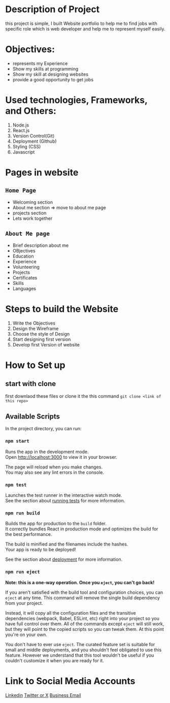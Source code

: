 # Description of Project
this project is simple, I built Website portfolio to help me to find jobs with specific role which is web developer and help me to represent myself easily.

# Objectives:
- represents my Experience
- Show my skills at programming
- Show my skill at designing websites
- provide a good opportunity to get jobs

# Used technologies, Frameworks, and Others:
1. Node.js
2. React.js
3. Version Control(Git)
4. Deployment (GIthub)
5. Styling (CSS)
6. Javascript

# Pages in website
## `Home Page`
- Welcoming section
- About me section => move to about me page
- projects section
- Lets work together

## `About Me page`
- Brief description about me
- OBjectives
- Education
- Experience
- Volunteering
- Projects
- Certificates
- Skills
- Languages

# Steps to build the Website
1. Write the Objectives
2. Design the Wireframe
3. Choose the style of Design
4. Start designing first version
5. Develop first Version of website

# How to Set up
## start with clone
first downlaod these files or clone it the this command
`git clone <link of this repo>`

## Available Scripts

In the project directory, you can run:

### `npm start`

Runs the app in the development mode.\
Open [http://localhost:3000](http://localhost:3000) to view it in your browser.

The page will reload when you make changes.\
You may also see any lint errors in the console.

### `npm test`

Launches the test runner in the interactive watch mode.\
See the section about [running tests](https://facebook.github.io/create-react-app/docs/running-tests) for more information.

### `npm run build`

Builds the app for production to the `build` folder.\
It correctly bundles React in production mode and optimizes the build for the best performance.

The build is minified and the filenames include the hashes.\
Your app is ready to be deployed!

See the section about [deployment](https://facebook.github.io/create-react-app/docs/deployment) for more information.

### `npm run eject`

**Note: this is a one-way operation. Once you `eject`, you can't go back!**

If you aren't satisfied with the build tool and configuration choices, you can `eject` at any time. This command will remove the single build dependency from your project.

Instead, it will copy all the configuration files and the transitive dependencies (webpack, Babel, ESLint, etc) right into your project so you have full control over them. All of the commands except `eject` will still work, but they will point to the copied scripts so you can tweak them. At this point you're on your own.

You don't have to ever use `eject`. The curated feature set is suitable for small and middle deployments, and you shouldn't feel obligated to use this feature. However we understand that this tool wouldn't be useful if you couldn't customize it when you are ready for it.


# Link to Social Media Accounts
[Linkedin](https://www.linkedin.com/in/abdullah-alqarni-75b8221b1/)
[Twitter or X](https://twitter.com/AbdullahMQarni)
[Business Email](mailto:business@abdullahqarni.com)
